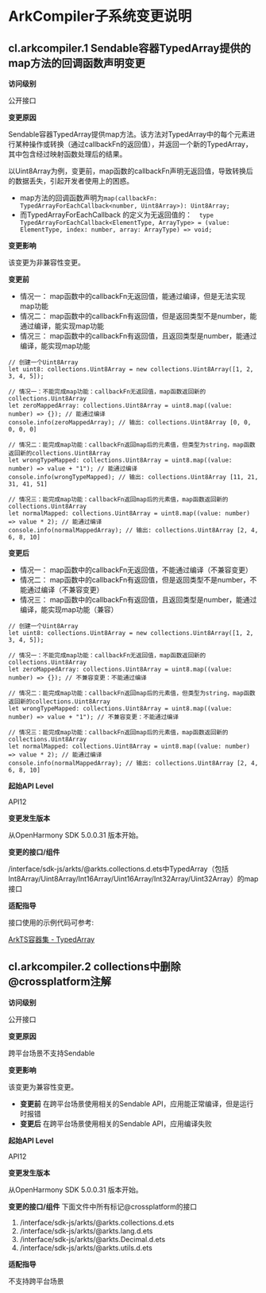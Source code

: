 # ArkCompiler子系统变更说明

## cl.arkcompiler.1 Sendable容器TypedArray提供的map方法的回调函数声明变更

**访问级别**

公开接口

**变更原因**

Sendable容器TypedArray提供map方法。该方法对TypedArray中的每个元素进行某种操作或转换（通过callbackFn的返回值），并返回一个新的TypedArray，其中包含经过映射函数处理后的结果。

以Uint8Array为例，变更前，map函数的callbackFn声明无返回值，导致转换后的数据丢失，引起开发者使用上的困惑。
- map方法的回调函数声明为`map(callbackFn: TypedArrayForEachCallback<number, Uint8Array>): Uint8Array;`
- 而TypedArrayForEachCallback 的定义为无返回值的：`  type TypedArrayForEachCallback<ElementType, ArrayType> = (value: ElementType, index: number, array: ArrayType) => void;`

**变更影响**

该变更为非兼容性变更。

**变更前**

- 情况一： map函数中的callbackFn无返回值，能通过编译，但是无法实现map功能
- 情况二： map函数中的callbackFn有返回值，但是返回类型不是number，能通过编译，能实现map功能
- 情况三： map函数中的callbackFn有返回值，且返回类型是number，能通过编译，能实现map功能

```
// 创建一个Uint8Array
let uint8: collections.Uint8Array = new collections.Uint8Array([1, 2, 3, 4, 5]);

// 情况一：不能完成map功能：callbackFn无返回值，map函数返回新的collections.Uint8Array
let zeroMappedArray: collections.Uint8Array = uint8.map((value: number) => {}); // 能通过编译
console.info(zeroMappedArray); // 输出: collections.Uint8Array [0, 0, 0, 0, 0]

// 情况二：能完成map功能：callbackFn返回map后的元素值，但类型为string，map函数返回新的collections.Uint8Array
let wrongTypeMapped: collections.Uint8Array = uint8.map((value: number) => value + "1"); // 能通过编译
console.info(wrongTypeMapped); // 输出: collections.Uint8Array [11, 21, 31, 41, 51]

// 情况三：能完成map功能：callbackFn返回map后的元素值，map函数返回新的collections.Uint8Array
let normalMapped: collections.Uint8Array = uint8.map((value: number) => value * 2); // 能通过编译
console.info(normalMappedArray); // 输出: collections.Uint8Array [2, 4, 6, 8, 10]
```

**变更后**

- 情况一： map函数中的callbackFn无返回值，不能通过编译（不兼容变更）
- 情况二： map函数中的callbackFn有返回值，但是返回类型不是number，不能通过编译（不兼容变更）
- 情况三： map函数中的callbackFn有返回值，且返回类型是number，能通过编译，能实现map功能（兼容）


```
// 创建一个Uint8Array
let uint8: collections.Uint8Array = new collections.Uint8Array([1, 2, 3, 4, 5]);

// 情况一：不能完成map功能：callbackFn无返回值，map函数返回新的collections.Uint8Array
let zeroMappedArray: collections.Uint8Array = uint8.map((value: number) => {}); // 不兼容变更：不能通过编译

// 情况二：能完成map功能：callbackFn返回map后的元素值，但类型为string，map函数返回新的collections.Uint8Array
let wrongTypeMapped: collections.Uint8Array = uint8.map((value: number) => value + "1"); // 不兼容变更：不能通过编译

// 情况三：能完成map功能：callbackFn返回map后的元素值，map函数返回新的collections.Uint8Array
let normalMapped: collections.Uint8Array = uint8.map((value: number) => value * 2); // 能通过编译
console.info(normalMappedArray); // 输出: collections.Uint8Array [2, 4, 6, 8, 10]
```

**起始API Level**

API12

**变更发生版本**

从OpenHarmony SDK 5.0.0.31 版本开始。

**变更的接口/组件**

/interface/sdk-js/arkts/@arkts.collections.d.ets中TypedArray（包括Int8Array/Uint8Array/Int16Array/Uint16Array/Int32Array/Uint32Array）的map接口

**适配指导**

接口使用的示例代码可参考:

[ArkTS容器集 - TypedArray](../../../application-dev/reference/apis-arkts/js-apis-arkts-collections.md#collectionstypedarray)

## cl.arkcompiler.2 collections中删除@crossplatform注解

**访问级别**

公开接口

**变更原因**

跨平台场景不支持Sendable

**变更影响**

该变更为兼容性变更。

- **变更前** 在跨平台场景使用相关的Sendable API，应用能正常编译，但是运行时报错
- **变更后** 在跨平台场景使用相关的Sendable API，应用编译失败

**起始API Level**

API12

**变更发生版本**

从OpenHarmony SDK 5.0.0.31 版本开始。

**变更的接口/组件**
下面文件中所有标记@crossplatform的接口
1. /interface/sdk-js/arkts/@arkts.collections.d.ets
2. /interface/sdk-js/arkts/@arkts.lang.d.ets
3. /interface/sdk-js/arkts/@arkts.Decimal.d.ets
4. /interface/sdk-js/arkts/@arkts.utils.d.ets

**适配指导**

不支持跨平台场景